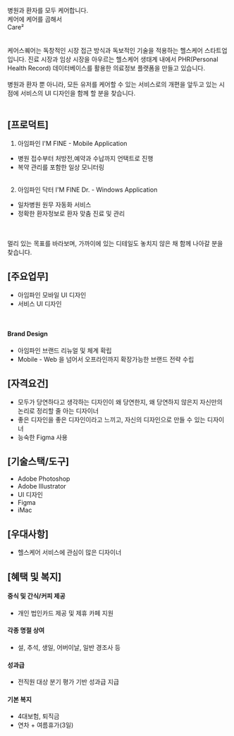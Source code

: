병원과 환자를 모두 케어합니다.<br />
케어에 케어를 곱해서<br />
Care²<br />
<br />
<br />
케어스퀘어는 독창적인 시장 접근 방식과 독보적인 기술을 적용하는 헬스케어 스타트업입니다. 진료 시장과 임상 시장을 아우르는 헬스케어 생태계 내에서 PHR(Personal Health Record) 데이터베이스를 활용한 의료정보 플랫폼을 만들고 있습니다. 
<br /><br />
병원과 환자 뿐 아니라, 모든 유저를 케어할 수 있는 서비스로의 개편을 앞두고 있는 시점에 서비스의 UI 디자인을 함께 할 분을 찾습니다.
<br /><br />

## [프로덕트]

1. 아임파인 I'M FINE - Mobile Application
 - 병원 접수부터 처방전,예약과 수납까지 언택트로 진행
 - 복약 관리를 포함한 일상 모니터링
<br /><br />

2. 아임파인 닥터 I'M FINE Dr. - Windows Application
 - 일차병원 원무 자동화 서비스
 - 정확한 환자정보로 환자 맞춤 진료 및 관리

<br /><br />
멀리 있는 목표를 바라보며, 가까이에 있는 디테일도 놓치지 않은 채 함께 나아갈 분을 찾습니다.


## [주요업무]

- 아임파인 모바일 UI 디자인
- 서비스 UI 디자인

<br />

#### Brand Design
  - 아임파인 브랜드 리뉴얼 및 체계 확립
  - Mobile - Web 을 넘어서 오프라인까지 확장가능한 브랜드 전략 수립

## [자격요건]
-  모두가 당연하다고 생각하는 디자인이 왜 당연한지, 왜 당연하지 않은지 자신만의 논리로 정리할 줄 아는 디자이너
- 좋은 디자인을 좋은 디자인이라고 느끼고, 자신의 디자인으로 만들 수 있는 디자이너
- 능숙한 Figma 사용

## [기술스택/도구]
- Adobe Photoshop
- Adobe Illustrator
- UI 디자인
- Figma
- iMac


## [우대사항]
- 헬스케어 서비스에 관심이 많은 디자이너

## [혜택 및 복지]

#### 중식 및 간식/커피 제공
- 개인 법인카드 제공 및 제휴 카페 지원


#### 각종 명절 상여
  - 설, 추석, 생일, 어버이날, 일반 경조사 등

#### 성과급
  - 전직원 대상 분기 평가 기반 성과급 지급

#### 기본 복지
  - 4대보험, 퇴직금
  - 연차 + 여름휴가(3일)